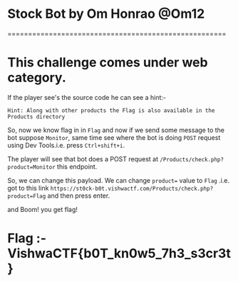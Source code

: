 # Stock Bot by Om Honrao @Om12



=====================================================

# This challenge comes under web category.

If the player see's the source code he can see a hint:- 
```
Hint: Along with other products the Flag is also available in the Products directory
```
So, now we know flag in in `Flag` and now if we send some message to the bot suppose `Monitor`, same time see where the bot is doing `POST` request using Dev Tools.i.e. press `Ctrl+shift+i`.

The player will see that bot does a POST request at `/Products/check.php?product=Monitor` this endpoint.

So, we can change this payload. We can change `product=` value to `Flag` .i.e. got to this link `https://st0ck-b0t.vishwactf.com/Products/check.php?product=Flag` and then press enter.

and Boom! you get flag!

# Flag :- VishwaCTF{b0T_kn0w5_7h3_s3cr3t}